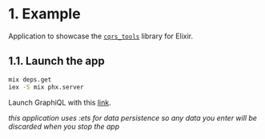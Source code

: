 # 1. Example

Application to showcase the [`cqrs_tools`](https://github.com/trbngr/elixir_cqrs_tools) library for Elixir.

## 1.1. Launch the app

```bash
mix deps.get
iex -S mix phx.server
```

Launch GraphiQL with this [link](http://localhost:4000/graphiql?query=mutation%20create(%24user%3A%20CreateUserInput!)%20%7B%0A%20%20createUser(input%3A%20%24user)%20%7B%0A%20%20%20%20...UserData%0A%20%20%7D%0A%7D%0A%0Aquery%20users%20%7B%0A%20%20users(first%3A%205%2C%20status%3A%20ACTIVE)%20%7B%0A%20%20%20%20edges%20%7B%0A%20%20%20%20%20%20node%20%7B%0A%20%20%20%20%20%20%20%20...UserData%0A%20%20%20%20%20%20%7D%0A%20%20%20%20%7D%0A%20%20%7D%0A%7D%0A%0Aquery%20user_by_id(%24userId%3A%20ID!)%20%7B%0A%20%20user(id%3A%20%24userId)%20%7B%0A%20%20%20%20...UserData%0A%20%20%7D%0A%7D%0A%0Aquery%20user_by_email(%24userEmail%3A%20String!)%20%7B%0A%20%20user(email%3A%20%24userEmail)%20%7B%0A%20%20%20%20...UserData%0A%20%20%7D%0A%7D%0A%0Amutation%20suspend(%24userId%3A%20ID!)%20%7B%0A%20%20suspendUser(id%3A%20%24userId)%20%7B%0A%20%20%20%20...UserData%0A%20%20%7D%0A%7D%0A%0Amutation%20reinstate(%24userId%3A%20ID!)%20%7B%0A%20%20reinstateUser(id%3A%20%24userId)%20%7B%0A%20%20%20%20...UserData%0A%20%20%7D%0A%7D%0A%0Afragment%20UserData%20on%20User%20%7B%0A%20%20id%0A%20%20name%0A%20%20email%0A%20%20status%0A%7D%0A&variables=%7B%0A%20%20%22user%22%3A%20%7B%0A%20%20%20%20%22email%22%3A%20%22chris%40example.com%22%2C%0A%20%20%20%20%22name%22%3A%20%22chris%22%0A%20%20%7D%2C%0A%20%20%22userId%22%3A%20%22052c1984-74c9-522f-858f-f04f1d4cc786%22%2C%0A%20%20%22userEmail%22%3A%20%22chris%40example.com%22%0A%7D).


_this application uses :ets for data persistence so any data you enter will be discarded when you stop the app_
